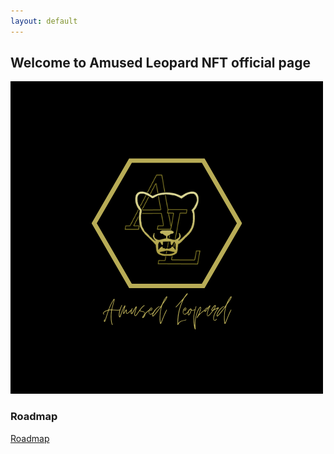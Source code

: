 ```yaml
---
layout: default
---
```


## Welcome to Amused Leopard NFT official page

![al_icon](images/AmusedLeopardIcon.png)


### Roadmap
[Roadmap](./roadmap/)
